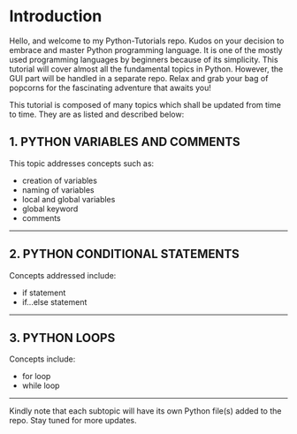 <h1>Introduction</h1>

<p>Hello, and welcome to my Python-Tutorials repo. Kudos on your decision to embrace and master Python programming language. It is one of the mostly used programming languages by beginners because of its simplicity. This tutorial will cover almost all the fundamental topics in Python. However, the GUI part will be handled in a separate repo. Relax and grab your bag of popcorns for the fascinating adventure that awaits you!</p> 
		
This tutorial is composed of many topics which shall be updated from time to time. They are as listed and described below:
			
<h2>1. PYTHON VARIABLES AND COMMENTS</h2> 
	
<p>This topic addresses concepts such as: 
    <ul>
        <li>creation of variables</li>
	<li>naming of variables</li>
	<li>local and global variables</li>
	<li>global keyword</li>
	<li>comments</li>
	</ul>
	<hr>
</p> 

<h2>2. PYTHON CONDITIONAL STATEMENTS</h2>

<p>Concepts addressed include:
    <ul>
        <li>if statement</li>
        <li>if...else statement</li>
    </ul>
    <hr>
</p>

<h2>3. PYTHON LOOPS</h2>

<p>Concepts include:
    <ul>
        <li>for loop</li>
        <li>while loop</li>
    </ul>
    <hr>
</p>
    
    

<p>Kindly note that each subtopic will have its own Python file(s) added to the repo. Stay tuned for more updates.</p>
